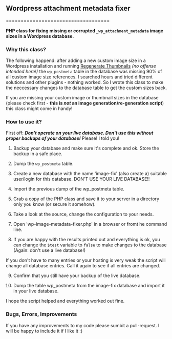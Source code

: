 ## Wordpress attachment metadata fixer

===================================

**PHP class for fixing missing or corrupted `_wp_attachment_metadata` image sizes in a Wordpress database.**

### Why this class?

  The following happend: after adding a new custom image size in a Wordpress installation and running [Regenerate Thumbnails](https://wordpress.org/plugins/regenerate-thumbnails/) _(no offense intended here!)_ the `wp_postmeta` table in the database was missing 90% of all custom image size references. I searched hours and tried different solutions and other plugins - nothing worked. So I wrote this class to make the neccessary changes to the database table to get the custom sizes back.

If you are missing your custom image or thumbnail sizes in the database (please check first - **this is *not* an image generation/re-generation script**) this class might come in handy!

### How to use it?

First off: ***Don't operate on your live database. Don't use this without proper backups of your database!*** Please! I told you!

1) Backup your database and make sure it's complete and ok. Store the backup in a safe place.

2) Dump the `wp_postmeta` table.

3) Create a new database with the name 'image-fix' (also create a) suitable user/login for this database. DON'T USE YOUR LIVE DATABASE!!

4) Import the previous dump of the wp_postmeta table.

5) Grab a copy of the PHP class and save it to your server in a directory only you know (or secure it somehow).

6) Take a look at the source, change the configuration to your needs.

7) Open 'wp-image-metadata-fixer.php' in a browser or fromt he command line.

8) If you are happy with the results printed out and everything is ok, you can change the `$test` variable to `false` to make changes to the database (Again: don't use a live database!)

If you don't have to many entries or your hosting is very weak the script will change all database entries. Call it again to see if all entries are changed.

9) Confirm that you still have your backup of the live database.

10) Dump the table wp_postmeta from the image-fix database and import it in your live database.

I hope the script helped and everything worked out fine.


### Bugs, Errors, Improvements

If you have any improvements to my code please sumbit a pull-request. I will be happy to include it if I like it :)
